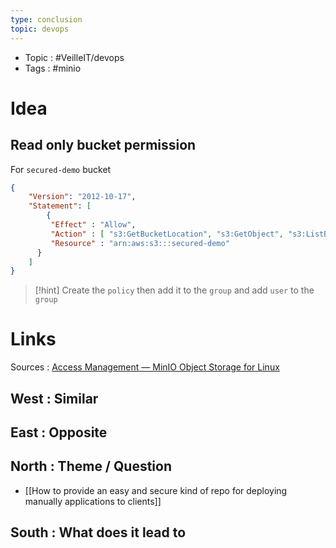 ```yaml
---
type: conclusion
topic: devops 
---
```


- Topic : #VeilleIT/devops 
- Tags : #minio

# Idea


## Read only bucket permission

For `secured-demo` bucket
```json
{
    "Version": "2012-10-17",
    "Statement": [
        {
         "Effect" : "Allow",
         "Action" : [ "s3:GetBucketLocation", "s3:GetObject", "s3:ListBucket" ],
         "Resource" : "arn:aws:s3:::secured-demo"
      }
    ]
}
```

> [!hint] 
> Create the `policy` then add it to the `group` and add `user` to the `group` 


# Links

Sources : [Access Management — MinIO Object Storage for Linux](https://min.io/docs/minio/linux/administration/identity-access-management/policy-based-access-control.html)

## West : Similar

## East : Opposite

## North : Theme / Question

- [[How to provide an easy and secure kind of repo for deploying manually applications to clients]]

## South : What does it lead to

